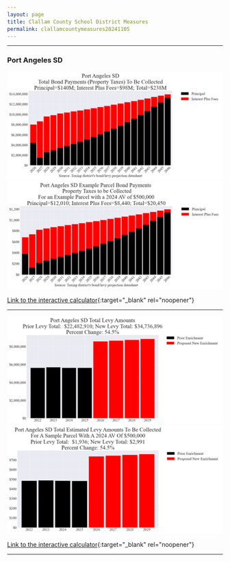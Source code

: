 ```yaml
---
layout: page
title: Clallam County School District Measures
permalink: clallamcountymeasures20241105
---
```


___

### Port Angeles SD

![Port Angeles SD bond totals chart](pagesManual/LeviesReport/20241105/PortAngeles.png "Port Angeles SD bond totals chart")
![Port Angeles SD bond example parcel chart](pagesManual/LeviesReport/20241105/PortAngelesParcel.png "Port Angeles SD bond example parcel chart")

[Link to the interactive calculator](calculator_port_angeles_20241105_enhanced){:target="_blank" rel="noopener"}

___


![Port Angeles SD enrichment levy totals chart](pagesManual/LeviesReport/20241105/PortAngelesEnrichment.png "Port Angeles SD enrichment levy totals chart")
![Port Angeles SD enrichment levy example parcel chart](pagesManual/LeviesReport/20241105/PortAngelesEnrichmentParcel.png "Port Angeles SD enrichment  example parcel chart")

[Link to the interactive calculator](calculator_port_angeles_enrichment_20241105_enhanced){:target="_blank" rel="noopener"}

___

